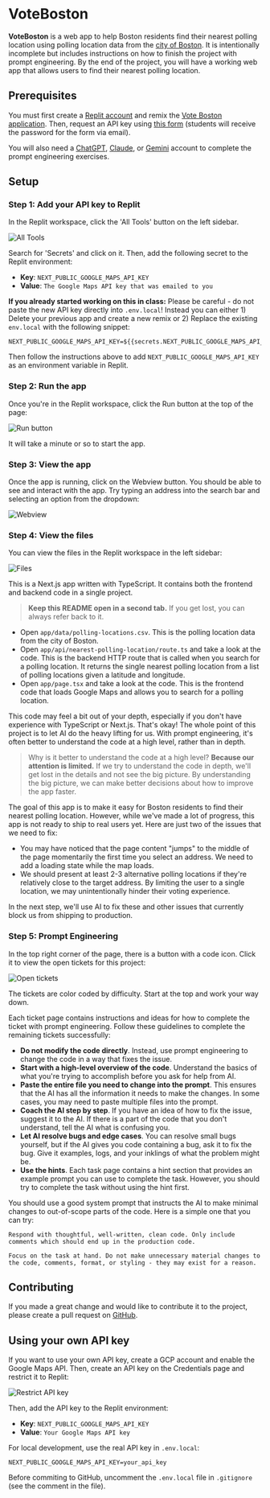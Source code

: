 # VoteBoston

**VoteBoston** is a web app to help Boston residents find their nearest polling location using polling location data from the [city of Boston](https://data.boston.gov/dataset/polling-locations-20221). It is intentionally incomplete but includes instructions on how to finish the project with prompt engineering. By the end of the project, you will have a working web app that allows users to find their nearest polling location.

## Prerequisites

You must first create a [Replit account](https://replit.com/) and remix the [Vote Boston application](https://replit.com/@TrevorUptain1/vote-boston). Then, request an API key using [this form](https://tally.so/r/w4p5qY) (students will receive the password for the form via email).

You will also need a [ChatGPT](https://chatgpt.com), [Claude](https://claude.ai), or [Gemini](https://gemini.google.com) account to complete the prompt engineering exercises.

## Setup

### Step 1: Add your API key to Replit

In the Replit workspace, click the 'All Tools' button on the left sidebar.

![All Tools](./public/images/all-tools.png)

Search for 'Secrets' and click on it. Then, add the following secret to the Replit environment:

- **Key**: `NEXT_PUBLIC_GOOGLE_MAPS_API_KEY`
- **Value**: `The Google Maps API key that was emailed to you`

**If you already started working on this in class:** Please be careful - do not paste the new API key directly into `.env.local`! Instead you can either 1) Delete your previous app and create a new remix or 2) Replace the existing `env.local` with the following snippet:

```
NEXT_PUBLIC_GOOGLE_MAPS_API_KEY=${{secrets.NEXT_PUBLIC_GOOGLE_MAPS_API_KEY}}
```

Then follow the instructions above to add `NEXT_PUBLIC_GOOGLE_MAPS_API_KEY` as an environment variable in Replit.

### Step 2: Run the app

Once you're in the Replit workspace, click the Run button at the top of the page:

![Run button](./public/images/run-button.png)

It will take a minute or so to start the app.

### Step 3: View the app

Once the app is running, click on the Webview button. You should be able to see and interact with the app. Try typing an address into the search bar and selecting an option from the dropdown:

![Webview](./public/images/webview.png)

### Step 4: View the files

You can view the files in the Replit workspace in the left sidebar:

![Files](./public/images/files.png)

This is a Next.js app written with TypeScript. It contains both the frontend and backend code in a single project.

> **Keep this README open in a second tab.** If you get lost, you can always refer back to it.

- Open `app/data/polling-locations.csv`. This is the polling location data from the city of Boston.
- Open `app/api/nearest-polling-location/route.ts` and take a look at the code. This is the backend HTTP route that is called when you search for a polling location. It returns the single nearest polling location from a list of polling locations given a latitude and longitude.
- Open `app/page.tsx` and take a look at the code. This is the frontend code that loads Google Maps and allows you to search for a polling location.

This code may feel a bit out of your depth, especially if you don't have experience with TypeScript or Next.js. That's okay! The whole point of this project is to let AI do the heavy lifting for us. With prompt engineering, it's often better to understand the code at a high level, rather than in depth.

> Why is it better to understand the code at a high level? **Because our attention is limited.** If we try to understand the code in depth, we'll get lost in the details and not see the big picture. By understanding the big picture, we can make better decisions about how to improve the app faster.

The goal of this app is to make it easy for Boston residents to find their nearest polling location. However, while we've made a lot of progress, this app is not ready to ship to real users yet. Here are just two of the issues that we need to fix:

- You may have noticed that the page content "jumps" to the middle of the page momentarily the first time you select an address. We need to add a loading state while the map loads.
- We should present at least 2-3 alternative polling locations if they're relatively close to the target address. By limiting the user to a single location, we may unintentionally hinder their voting experience.

In the next step, we'll use AI to fix these and other issues that currently block us from shipping to production.

### Step 5: Prompt Engineering

In the top right corner of the page, there is a button with a code icon. Click it to view the open tickets for this project:

![Open tickets](./public/images/open-tickets.png)

The tickets are color coded by difficulty. Start at the top and work your way down.

Each ticket page contains instructions and ideas for how to complete the ticket with prompt engineering. Follow these guidelines to complete the remaining tickets successfully:

- **Do not modify the code directly**. Instead, use prompt engineering to change the code in a way that fixes the issue.
- **Start with a high-level overview of the code**. Understand the basics of what you're trying to accomplish before you ask for help from AI.
- **Paste the entire file you need to change into the prompt**. This ensures that the AI has all the information it needs to make the changes. In some cases, you may need to paste multiple files into the prompt.
- **Coach the AI step by step**. If you have an idea of how to fix the issue, suggest it to the AI. If there is a part of the code that you don't understand, tell the AI what is confusing you.
- **Let AI resolve bugs and edge cases**. You can resolve small bugs yourself, but if the AI gives you code containing a bug, ask it to fix the bug. Give it examples, logs, and your inklings of what the problem might be.
- **Use the hints**. Each task page contains a hint section that provides an example prompt you can use to complete the task. However, you should try to complete the task without using the hint first.

You should use a good system prompt that instructs the AI to make minimal changes to out-of-scope parts of the code. Here is a simple one that you can try:

```
Respond with thoughtful, well-written, clean code. Only include comments which should end up in the production code.

Focus on the task at hand. Do not make unnecessary material changes to the code, comments, format, or styling - they may exist for a reason.
```

## Contributing

If you made a great change and would like to contribute it to the project, please create a pull request on [GitHub](https://github.com/trevoruptain/vote-boston).

## Using your own API key

If you want to use your own API key, create a GCP account and enable the Google Maps API. Then, create an API key on the Credentials page and restrict it to Replit:

![Restrict API key](./public/images/restrict-api-key.png)

Then, add the API key to the Replit environment:

- **Key**: `NEXT_PUBLIC_GOOGLE_MAPS_API_KEY`
- **Value**: `Your Google Maps API key`

For local development, use the real API key in `.env.local`:

```
NEXT_PUBLIC_GOOGLE_MAPS_API_KEY=your_api_key
```

Before commiting to GitHub, uncomment the `.env.local` file in `.gitignore` (see the comment in the file).
